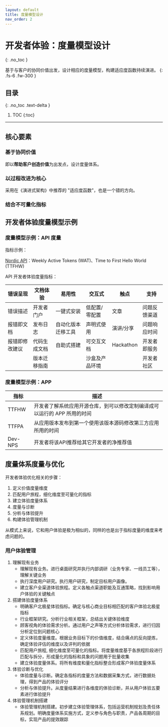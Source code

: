 ```yaml
---
layout: default
title: 度量模型设计
nav_order: 2
---
```


# 开发者体验：度量模型设计
{: .no_toc }

基于与客户的协同价值出发，设计相应的度量模型，构建适应度函数持续演进。
{: .fs-6 .fw-300 }

## 目录
{: .no_toc .text-delta }

1. TOC
{:toc}

---

## 核心要素

### 基于协同价值

即以**帮助客户创造价值**为出发点，设计度量体系。

### 以过程改进为核心

采用在《演进式架构》中推荐的 "适应度函数"，也是一个错的方向。

### 结合不可量化指标

## 开发者体验度量模型示例

### 度量模型示例：API 度量

指标示例：

[Nordic API](https://nordicapis.com/how-to-measure-the-success-of-developer-relations/)：Weekly Active Tokens (WAT)、Time to First Hello World (TTFHW)

API 开发者体验度量指标：

| 错误呈现 | 文档体验 | 易用性 | 交互式 | 触点 | 支持 |
| --- | --- | --- | --- | --- | --- |
| 错误描述 | 开发者门户 | 一键式安装 | 低配置/零配置 | 文章 | 问题反馈渠道 |
| 报错即文档 | 发布日志 | 自动化版本迁移工具 | 声明式使用 | 演讲/分享 | 问题响应时间 |
| 报错即修改建议 | 代码生成文档 | 自助式搭建 | 可交互文档 | Hackathon | 开发者即服务 |
|   | 版本迁移指南 |   | 沙盒及产品环境 |   | 开发者社区 |

### 度量模型示例：APP 

| 指标    |  描述             |
|---------|------------------------|
| TTFHW   | 开发者了解系统应用开源仓库，到可以修改定制编译成可以运行的 APP 所用的时间
| TTFPA   | 从应用版本发布到第一个使用该版本源码修改第三方应用所用的时间 |
| Dev-NPS | 开发者将该API推荐给其它开发者的净推荐值

## 度量体系度量与优化

开发者体验优化相关的步骤：

1. 定义价值度量维度
2. 匹配用户旅程，细化维度至可量化的指标
3. 建立体验度量体系
4. 度量与诊断
5. 分析与体验提升 
6. 构建体验管理机制

从模式上来说，它和用户体验是极为相似的，同样的也是出于指标度量的维度来考虑问题的。

### 用户体验管理

1. 理解现有业务 
    - 理解现有业务。进行桌面研究并执行内部调研（业务专家、一线员工等），理解关键业务
    - 执行深度用户研究。执行用户研究，制定目标用户画像。
    - 建立客户全渠道体验旅程。定义各触点渠道职能及互通策略，找到影响用户体验的关键触点
2. 搭建体验度量体系
    - 明确客户北极星体验指标。确定与核心商业目标相匹配的客户体验北极星指标
    - 行业框架研究。分析行业相关框架，总结出关键体验维度
    - 顾客视角的体验需求分析。通过用户之声等方式分析体验需求，进行归因分析定位到问题核心
    - 定义体验度量维度。根据业务目标下的价值维度，结合痛点的反向提炼，确定体验评估的维度以及评判的依据
    - 匹配用户旅程, 细化维度至可量化的指标。将度量维度基于各旅程阶段进行匹配与拆分，形成量化的指标和具象的问题用于批量收集
    - 建立体验度量体系。将所有维度和量化指标整合形成客户体验度量体系
3. 体验诊断与优化
    - 体验度量与诊断。确定各指标的度量方法和数据采集方式，进行数据处理，得到产品的体验评分
    - 分析与体验提升。从度量结果进行各维度的体验诊断，并从用户体验五要素进行体验提升
4. 体验管理机制搭建
    - 体验管理机制搭建。初步建立体验管理体系，包括运营机制规划及责任体系规划。明确度量体系实施方式，定义参与角色与职责，产品各周期的目标，实现产品的提效跟踪
